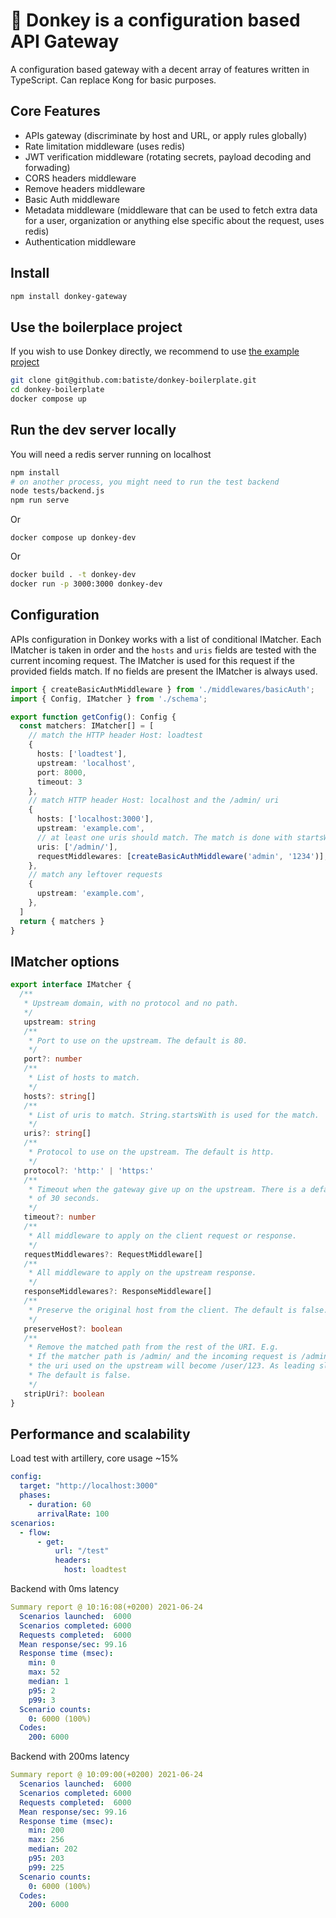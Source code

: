 # 🐴 Donkey is a configuration based API Gateway

A configuration based gateway with a decent array of features written in TypeScript.
Can replace Kong for basic purposes.

## Core Features

  * APIs gateway (discriminate by host and URL, or apply rules globally)
  * Rate limitation middleware (uses redis)
  * JWT verification middleware (rotating secrets, payload decoding and forwading)
  * CORS headers middleware
  * Remove headers middleware
  * Basic Auth middleware
  * Metadata middleware (middleware that can be used to fetch extra data for a user, organization or anything else specific about the request, uses redis)
  * Authentication middleware


## Install

```bash
npm install donkey-gateway
```

## Use the boilerplace project

If you wish to use Donkey directly, we recommend to use [the example project](https://github.com/batiste/donkey-boilerplate)

```bash
git clone git@github.com:batiste/donkey-boilerplate.git
cd donkey-boilerplate
docker compose up
```

## Run the dev server locally

You will need a redis server running on localhost

```bash
npm install
# on another process, you might need to run the test backend
node tests/backend.js
npm run serve
```

Or

```
docker compose up donkey-dev
```

Or

```bash
docker build . -t donkey-dev
docker run -p 3000:3000 donkey-dev
```

## Configuration

APIs configuration in Donkey works with a list of conditional IMatcher.
Each IMatcher is taken in order and the `hosts` and `uris` fields are tested with the current incoming request.
The IMatcher is used for this request if the provided fields match.
If no fields are present the IMatcher is always used.

```ts
import { createBasicAuthMiddleware } from './middlewares/basicAuth';
import { Config, IMatcher } from './schema';

export function getConfig(): Config {
  const matchers: IMatcher[] = [
    // match the HTTP header Host: loadtest
    {
      hosts: ['loadtest'],
      upstream: 'localhost',
      port: 8000,
      timeout: 3
    },
    // match HTTP header Host: localhost and the /admin/ uri
    {
      hosts: ['localhost:3000'],
      upstream: 'example.com',
      // at least one uris should match. The match is done with startsWith
      uris: ['/admin/'],
      requestMiddlewares: [createBasicAuthMiddleware('admin', '1234')],
    },
    // match any leftover requests
    {
      upstream: 'example.com',
    },
  ]
  return { matchers }
}
```

## IMatcher options

```ts
export interface IMatcher {
  /**
   * Upstream domain, with no protocol and no path.
   */
   upstream: string
   /**
    * Port to use on the upstream. The default is 80.
    */
   port?: number
   /**
    * List of hosts to match.
    */
   hosts?: string[]
   /**
    * List of uris to match. String.startsWith is used for the match.
    */
   uris?: string[]
   /**
    * Protocol to use on the upstream. The default is http.
    */
   protocol?: 'http:' | 'https:'
   /**
    * Timeout when the gateway give up on the upstream. There is a default
    * of 30 seconds.
    */
   timeout?: number
   /**
    * All middleware to apply on the client request or response.
    */
   requestMiddlewares?: RequestMiddleware[]
   /**
    * All middleware to apply on the upstream response.
    */
   responseMiddlewares?: ResponseMiddleware[]
   /**
    * Preserve the original host from the client. The default is false.
    */
   preserveHost?: boolean
   /**
    * Remove the matched path from the rest of the URI. E.g.
    * If the matcher path is /admin/ and the incoming request is /admin/user/123
    * the uri used on the upstream will become /user/123. As leading slashe is enforced.
    * The default is false.
    */
   stripUri?: boolean
}
```

## Performance and scalability

Load test with artillery, core usage ~15%

```yaml
config:
  target: "http://localhost:3000"
  phases:
    - duration: 60
      arrivalRate: 100
scenarios:
  - flow:
      - get:
          url: "/test"
          headers:
            host: loadtest
```

Backend with 0ms latency

```yaml
Summary report @ 10:16:08(+0200) 2021-06-24
  Scenarios launched:  6000
  Scenarios completed: 6000
  Requests completed:  6000
  Mean response/sec: 99.16
  Response time (msec):
    min: 0
    max: 52
    median: 1
    p95: 2
    p99: 3
  Scenario counts:
    0: 6000 (100%)
  Codes:
    200: 6000
```

Backend with 200ms latency

```yaml
Summary report @ 10:09:00(+0200) 2021-06-24
  Scenarios launched:  6000
  Scenarios completed: 6000
  Requests completed:  6000
  Mean response/sec: 99.16
  Response time (msec):
    min: 200
    max: 256
    median: 202
    p95: 203
    p99: 225
  Scenario counts:
    0: 6000 (100%)
  Codes:
    200: 6000
```


